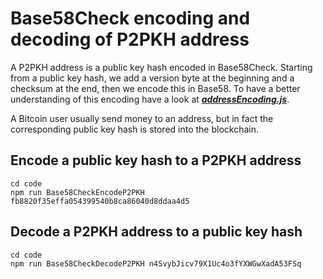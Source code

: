 # Base58Check encoding and decoding of P2PKH address

A P2PKH address is a public key hash encoded in Base58Check. Starting from a public key hash, we add a version byte at the beginning and a checksum at the end, then we encode this in Base58. To have a better understanding of this encoding have a look at [_**addressEncoding.js**_](https://github.com/bitcoin-studio/Bitcoin-Programming-with-BitcoinJS/blob/master/code/addressEncoding.js).

A Bitcoin user usually send money to an address, but in fact the corresponding public key hash is stored into the blockchain.

## Encode a public key hash to a P2PKH address

```text
cd code 
npm run Base58CheckEncodeP2PKH fb8820f35effa054399540b8ca86040d8ddaa4d5
```

## Decode a P2PKH address to a public key hash

```text
cd code 
npm run Base58CheckDecodeP2PKH n4SvybJicv79X1Uc4o3fYXWGwXadA53FSq
```


